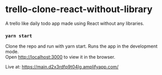 # trello-clone-react-without-library

A trello like daily todo app made using React without any libraries.

### `yarn start`
Clone the repo and run with yarn start.
Runs the app in the development mode.\
Open [http://localhost:3000](http://localhost:3000) to view it in the browser.

Live at: https://main.d2x3rdfp9t04lg.amplifyapp.com/


